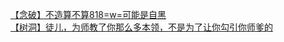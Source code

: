 [【念破】不造算不算818=w=可能是自黑](http://tieba.baidu.com/p/3013089325?see_lz=1&pn=)   
[【树洞】徒儿，为师教了你那么多本领，不是为了让你勾引你师爹的](http://tieba.baidu.com/p/3012606941?see_lz=1&pn=)   

